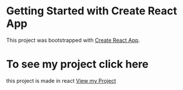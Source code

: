 # Getting Started with Create React App

This project was bootstrapped with [Create React App](https://github.com/facebook/create-react-app).


# To see my project click here
this project is made in react
<a href="https://organization-gamma.vercel.app/">View my Project</a>


